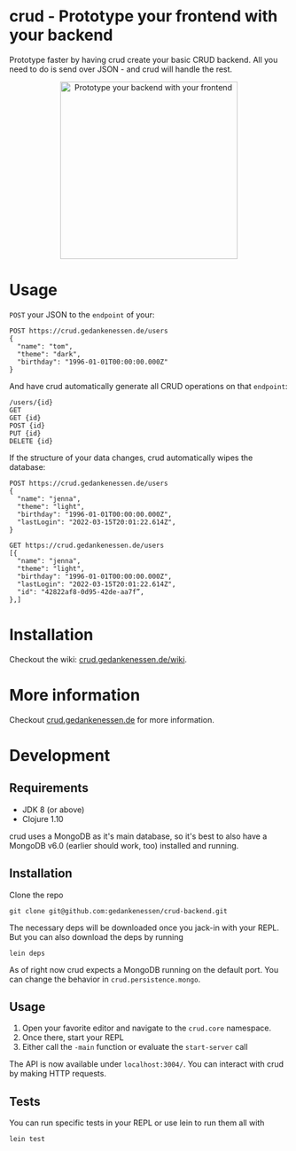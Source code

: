 # crud - Prototype your frontend with your backend

Prototype faster by having crud create your basic CRUD backend. All you need to do is send over JSON - and crud will handle the rest.

<div align="center" >
  <a href="https://crud.gedankenessen.de">
    <img width="320" alt="Prototype your backend with your frontend" src="https://repository-images.githubusercontent.com/561455835/b072503c-2e12-4383-9707-9fc1f20bd488">
  </a>
</div>

# Usage

`POST` your JSON to the `endpoint` of your:

```
POST https://crud.gedankenessen.de/users
{
  "name": "tom",
  "theme": "dark",
  "birthday": "1996-01-01T00:00:00.000Z"
}
```

And have crud automatically generate all CRUD operations on that `endpoint`:

```
/users/{id}
GET
GET {id}
POST {id}
PUT {id}
DELETE {id}
```

If the structure of your data changes, crud automatically wipes the database:

```
POST https://crud.gedankenessen.de/users
{
  "name": "jenna",
  "theme": "light",
  "birthday": "1996-01-01T00:00:00.000Z",
  "lastLogin": "2022-03-15T20:01:22.614Z",
}
```

```
GET https://crud.gedankenessen.de/users
[{
  "name": "jenna",
  "theme": "light",
  "birthday": "1996-01-01T00:00:00.000Z",
  "lastLogin": "2022-03-15T20:01:22.614Z",
  "id": "42822af8-0d95-42de-aa7f”,
},]
```

# Installation

Checkout the wiki: [crud.gedankenessen.de/wiki](https://crud.gedankenessen.de/wiki/installation).

# More information

Checkout [crud.gedankenessen.de](https://crud.gedankenessen.de) for more information.

# Development

## Requirements

- JDK 8 (or above)
- Clojure 1.10

crud uses a MongoDB as it's main database, so it's best to also have a MongoDB v6.0 (earlier should work, too) installed and running.

## Installation

Clone the repo

```
git clone git@github.com:gedankenessen/crud-backend.git
```

The necessary deps will be downloaded once you jack-in with your REPL. But you can also download the deps by running

```
lein deps
```

As of right now crud expects a MongoDB running on the default port. You can change the behavior in `crud.persistence.mongo`.

## Usage

1. Open your favorite editor and navigate to the `crud.core` namespace.
2. Once there, start your REPL
3. Either call the `-main` function or evaluate the `start-server` call

The API is now available under `localhost:3004/`. You can interact with crud by making HTTP requests.

## Tests

You can run specific tests in your REPL or use lein to run them all with

```
lein test
```
